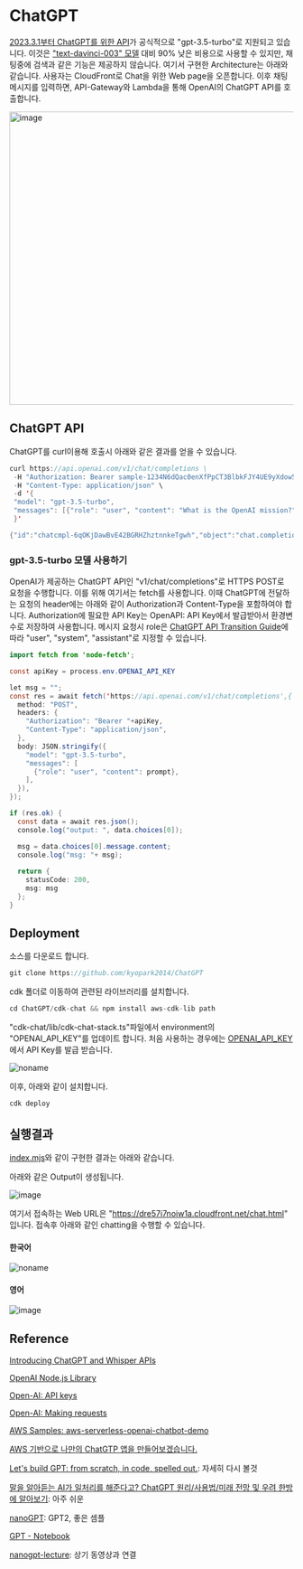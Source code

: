 # ChatGPT

[2023.3.1부터 ChatGPT를 위한 API](https://openai.com/blog/introducing-chatgpt-and-whisper-apis)가 공식적으로 "gpt-3.5-turbo"로 지원되고 있습니다. 이것은 ["text-davinci-003" 모델](https://github.com/kyopark2014/ChatGPT/blob/main/text-davinci-003.md) 대비 90% 낮은 비용으로 사용할 수 있지만, 채팅중에 검색과 같은 기능은 제공하지 않습니다. 여기서 구현한 Architecture는 아래와 같습니다. 사용자는 CloudFront로 Chat을 위한 Web page을 오픈합니다. 이후 채팅 메시지를 입력하면, API-Gateway와 Lambda을 통해 OpenAI의 ChatGPT API를 호출합니다. 

<img width="519" alt="image" src="https://user-images.githubusercontent.com/52392004/222920792-95ea6da1-8632-4917-8060-dc845e5704ec.png">


## ChatGPT API

ChatGPT를 curl이용해 호출시 아래와 같은 결과를 얻을 수 있습니다. 

```java
curl https://api.openai.com/v1/chat/completions \
 -H "Authorization: Bearer sample-1234N6dQac0enXfPpCT3BlbkFJY4UE9yXdow54a78m2775" \
 -H "Content-Type: application/json" \
 -d '{
 "model": "gpt-3.5-turbo",
 "messages": [{"role": "user", "content": "What is the OpenAI mission?"}]
 }'

{"id":"chatcmpl-6qOKjDawBvE42BGRHZhztnnkeTgwh","object":"chat.completion","created":1677944613,"model":"gpt-3.5-turbo-0301","usage":{"prompt_tokens":14,"completion_tokens":80,"total_tokens":94},"choices":[{"message":{"role":"assistant","content":"\n\nAs an AI language model, I do not have a personal mission. However, OpenAI’s mission is to ensure that artificial intelligence benefits humanity as a whole. They aim to achieve this by researching and developing AI technologies that are safe, transparent, and aligned with human values. They also aim to share their research and findings with the broader community to encourage open and collaborative progress in AI research."},"finish_reason":null,"index":0}]}
```

### gpt-3.5-turbo 모델 사용하기

OpenAI가 제공하는 ChatGPT API인 "v1/chat/completions"로 HTTPS POST로 요청을 수행합니다. 이를 위해 여기서는 fetch를 사용합니다. 이때 ChatGPT에 전달하는 요청의 header에는 아래와 같이 Authorization과 Content-Type을 포함하여야 합니다. Authorization에 필요한 API Key는 OpenAPI: API Key에서 발급받아서 환경변수로 저장하여 사용합니다. 메시지 요청시 role은 [ChatGPT API Transition Guide](https://help.openai.com/en/articles/7042661-chatgpt-api-transition-guide)에 따라 "user", "system", "assistant"로 지정할 수 있습니다.

```java
import fetch from 'node-fetch';

const apiKey = process.env.OPENAI_API_KEY

let msg = "";
const res = await fetch('https://api.openai.com/v1/chat/completions',{
  method: "POST",
  headers: {
    "Authorization": "Bearer "+apiKey,
    "Content-Type": "application/json",
  },
  body: JSON.stringify({
    "model": "gpt-3.5-turbo",
    "messages": [
      {"role": "user", "content": prompt},
    ],
  }),
});

if (res.ok) {
  const data = await res.json();
  console.log("output: ", data.choices[0]);

  msg = data.choices[0].message.content;
  console.log("msg: "+ msg);
      
  return {
    statusCode: 200,
    msg: msg
  };    
}
```

## Deployment

소스를 다운로드 합니다. 

```java
git clone https://github.com/kyopark2014/ChatGPT
```

cdk 폴더로 이동하여 관련된 라이브러리를 설치합니다.

```java
cd ChatGPT/cdk-chat && npm install aws-cdk-lib path
```

"cdk-chat/lib/cdk-chat-stack.ts"파일에서 environment의 "OPENAI_API_KEY"를 업데이트 합니다. 처음 사용하는 경우에는 [OPENAI_API_KEY](https://platform.openai.com/account/api-keys)에서 API Key를 발급 받습니다.

![noname](https://user-images.githubusercontent.com/52392004/222936716-4f77bf71-9217-40af-a5dd-400e781d36d2.png)

이후, 아래와 같이 설치합니다.

```java
cdk deploy
```

## 실행결과

[index.mjs](https://github.com/kyopark2014/ChatGPT/blob/main/lambda-chat/index.mjs)와 같이 구현한 결과는 아래와 같습니다. 

아래와 같은 Output이 생성됩니다.

![image](https://user-images.githubusercontent.com/52392004/222920252-33c5b065-dadc-45a5-a167-9394ff1436eb.png)

여기서 접속하는 Web URL은 "https://dre57i7noiw1a.cloudfront.net/chat.html" 입니다. 접속후 아래와 같인 chatting을 수행할 수 있습니다.

#### 한국어 

![noname](https://user-images.githubusercontent.com/52392004/222921154-c9941cdd-69c2-4a32-88d3-3e21dade2764.png)



#### 영어 

![image](https://user-images.githubusercontent.com/52392004/222920699-78fdff76-9a3f-400d-b22e-4d15016796a1.png)




## Reference 

[Introducing ChatGPT and Whisper APIs](https://openai.com/blog/introducing-chatgpt-and-whisper-apis)

[OpenAI Node.js Library](https://github.com/openai/openai-node)

[Open-AI: API keys](https://platform.openai.com/account/api-keys)

[Open-AI: Making requests](https://platform.openai.com/docs/api-reference/making-requests)

[AWS Samples: aws-serverless-openai-chatbot-demo](https://github.com/aws-samples/aws-serverless-openai-chatbot-demo)

[AWS 기반으로 나만의 ChatGTP 앱을 만들어보겠습니다.](https://www.youtube.com/watch?v=zg0RHHd9_LI&t=431s)

[Let's build GPT: from scratch, in code, spelled out.](https://www.youtube.com/watch?v=kCc8FmEb1nY&t=2s): 자세히 다시 볼것 

[말을 알아듣는 AI가 일처리를 해준다고? ChatGPT 원리/사용법/미래 전망 및 우려 한방에 알아보기](https://www.youtube.com/watch?v=HfyG8QgrkMc): 아주 쉬운 

[nanoGPT](https://github.com/karpathy/nanoGPT): GPT2, 좋은 셈플

[GPT - Notebook](https://colab.research.google.com/drive/1JMLa53HDuA-i7ZBmqV7ZnA3c_fvtXnx-?usp=sharing)

[nanogpt-lecture](https://github.com/karpathy/ng-video-lecture): 상기 동영상과 연결



